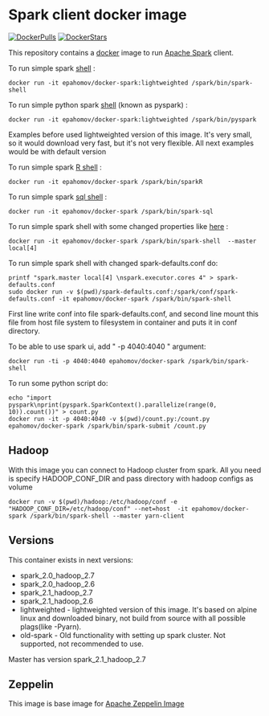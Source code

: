 Spark client docker image
=========================

[![DockerPulls](https://img.shields.io/docker/pulls/epahomov/docker-spark.svg)](https://registry.hub.docker.com/u/epahomov/docker-spark)
[![DockerStars](https://img.shields.io/docker/stars/epahomov/docker-spark.svg)](https://registry.hub.docker.com/u/epahomov/docker-spark)

This repository contains a [docker](https://www.docker.io/) image to run [Apache Spark](https://spark.apache.org/) client.

To run simple spark [shell](http://spark.apache.org/docs/latest/quick-start.html#basics) :

```
docker run -it epahomov/docker-spark:lightweighted /spark/bin/spark-shell
```

To run simple python spark [shell](http://spark.apache.org/docs/latest/quick-start.html#basics) (known as pyspark) :

```
docker run -it epahomov/docker-spark:lightweighted /spark/bin/pyspark
```

Examples before used lightweighted version of this image. It's very small, so it would download very fast, but it's not very flexible. All next examples would be with default version 

To run simple spark [R shell](http://spark.apache.org/docs/latest/sparkr.html) :

```
docker run -it epahomov/docker-spark /spark/bin/sparkR
```

To run simple spark [sql shell](http://spark.apache.org/docs/latest/sql-programming-guide.html) :

```
docker run -it epahomov/docker-spark /spark/bin/spark-sql
```

To run simple spark shell with some changed properties like [here](http://spark.apache.org/docs/latest/programming-guide.html#using-the-shell) :

```
docker run -it epahomov/docker-spark /spark/bin/spark-shell  --master local[4]
```

To run simple spark shell with changed spark-defaults.conf do:

```
printf "spark.master local[4] \nspark.executor.cores 4" > spark-defaults.conf
sudo docker run -v $(pwd)/spark-defaults.conf:/spark/conf/spark-defaults.conf -it epahomov/docker-spark /spark/bin/spark-shell
```
First line write conf into file spark-defaults.conf, and second line mount this file from host file system to filesystem in container and puts it in conf directory.

To be able to use spark ui, add " -p 4040:4040 " argument:

```
docker run -ti -p 4040:4040 epahomov/docker-spark /spark/bin/spark-shell
```

To run some python script do:

```
echo "import pyspark\nprint(pyspark.SparkContext().parallelize(range(0, 10)).count())" > count.py
docker run -it -p 4040:4040 -v $(pwd)/count.py:/count.py epahomov/docker-spark /spark/bin/spark-submit /count.py
```

## Hadoop

With this image you can connect to Hadoop cluster from spark. All you need is specify HADOOP_CONF_DIR and pass directory with hadoop configs as volume

```
docker run -v $(pwd)/hadoop:/etc/hadoop/conf -e "HADOOP_CONF_DIR=/etc/hadoop/conf" --net=host  -it epahomov/docker-spark /spark/bin/spark-shell --master yarn-client
```

## Versions

This container exists in next versions:

* spark_2.0_hadoop_2.7
* spark_2.0_hadoop_2.6
* spark_2.1_hadoop_2.7
* spark_2.1_hadoop_2.6
* lightweighted - lightweighted version of this image. It's based on alpine linux and downloaded binary, not build from source with all possible plags(like -Pyarn).
* old-spark - Old functionality with setting up spark cluster. Not supported, not recommended to use.

Master has version spark_2.1_hadoop_2.7

## Zeppelin

This image is base image for [Apache Zeppelin Image](https://github.com/epahomov/docker-zeppelin)